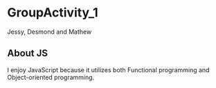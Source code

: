 # GroupActivity_1
Jessy, Desmond and Mathew

## About JS
I enjoy JavaScript because it utilizes both Functional programming and Object-oriented programming.